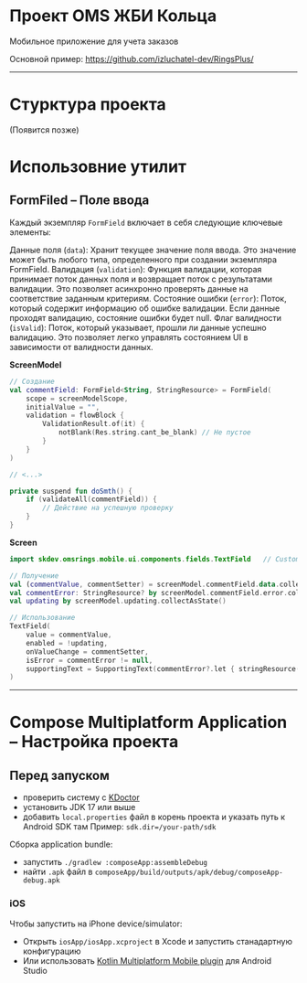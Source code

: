# Проект OMS ЖБИ Кольца

Мобильное приложение для учета заказов

Основной пример: https://github.com/izluchatel-dev/RingsPlus/

---

# Стурктура проекта
(Появится позже)


# Использовние утилит

## FormFiled – Поле ввода

Каждый экземпляр `FormField` включает в себя следующие ключевые элементы:

Данные поля (`data`): Хранит текущее значение поля ввода. Это значение может быть любого типа, определенного при создании экземпляра FormField.
Валидация (`validation`): Функция валидации, которая принимает поток данных поля и возвращает поток с результатами валидации. Это позволяет асинхронно проверять данные на соответствие заданным критериям.
Состояние ошибки (`error`): Поток, который содержит информацию об ошибке валидации. Если данные проходят валидацию, состояние ошибки будет null.
Флаг валидности (`isValid`): Поток, который указывает, прошли ли данные успешно валидацию. Это позволяет легко управлять состоянием UI в зависимости от валидности данных.

**ScreenModel**
```kotlin
// Создание
val commentField: FormField<String, StringResource> = FormField(
    scope = screenModelScope,
    initialValue = "",
    validation = flowBlock {
        ValidationResult.of(it) {
            notBlank(Res.string.cant_be_blank) // Не пустое
        }
    }
)

// <...>

private suspend fun doSmth() {
    if (validateAll(commentField)) {
        // Действие на успешную проверку
    }
}
```

**Screen**
```kotlin
import skdev.omsrings.mobile.ui.components.fields.TextField   // Custom TextField (для телефона PhoneField)

// Получение
val (commentValue, commentSetter) = screenModel.commentField.data.collectAsMutableState()
val commentError: StringResource? by screenModel.commentField.error.collectAsState()
val updating by screenModel.updating.collectAsState()

// Использование
TextField(
    value = commentValue,
    enabled = !updating,
    onValueChange = commentSetter,
    isError = commentError != null,
    supportingText = SupportingText(commentError?.let { stringResource(it) }),
)
```

---

# Compose Multiplatform Application – Настройка проекта

## Перед запуском
 - проверить систему с [KDoctor](https://github.com/Kotlin/kdoctor)
 - установить JDK 17 или выше
 - добавить `local.properties` файл в корень проекта и указать путь к Android SDK там
    Пример: `sdk.dir=/your-path/sdk` 

Сборка application bundle:
 - запустить `./gradlew :composeApp:assembleDebug`
 - найти `.apk` файл в `composeApp/build/outputs/apk/debug/composeApp-debug.apk`

### iOS
Чтобы запустить на iPhone device/simulator:
 - Открыть `iosApp/iosApp.xcproject` в Xcode и запустить станадартную конфигурацию
 - Или использовать [Kotlin Multiplatform Mobile plugin](https://plugins.jetbrains.com/plugin/14936-kotlin-multiplatform-mobile) для Android Studio

